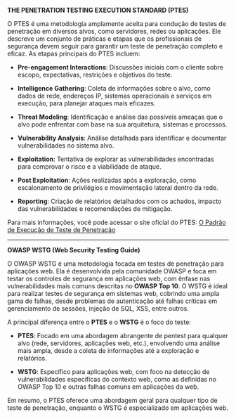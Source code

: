 **THE PENETRATION TESTING EXECUTION STANDARD (PTES)**

O PTES é uma metodologia amplamente aceita para condução de testes de penetração em diversos alvos, como servidores, redes ou aplicações. Ele descreve um conjunto de práticas e etapas que os profissionais de segurança devem seguir para garantir um teste de penetração completo e eficaz. As etapas principais do PTES incluem:

- **Pre-engagement Interactions**: Discussões iniciais com o cliente sobre escopo, expectativas, restrições e objetivos do teste.
    
- **Intelligence Gathering**: Coleta de informações sobre o alvo, como dados de rede, endereços IP, sistemas operacionais e serviços em execução, para planejar ataques mais eficazes.
    
- **Threat Modeling**: Identificação e análise das possíveis ameaças que o alvo pode enfrentar com base na sua arquitetura, sistemas e processos.
    
- **Vulnerability Analysis**: Análise detalhada para identificar e documentar vulnerabilidades no sistema alvo.
    
- **Exploitation**: Tentativa de explorar as vulnerabilidades encontradas para comprovar o risco e a viabilidade de ataque.
    
- **Post Exploitation**: Ações realizadas após a exploração, como escalonamento de privilégios e movimentação lateral dentro da rede.
    
- **Reporting**: Criação de relatórios detalhados com os achados, impacto das vulnerabilidades e recomendações de mitigação.
    

Para mais informações, você pode acessar o site oficial do PTES: [O Padrão de Execução de Teste de Penetração](http://www.pentest-standard.org/index.php/Main_Page)

---

**OWASP WSTG (Web Security Testing Guide)**

O OWASP WSTG é uma metodologia focada em testes de penetração para aplicações web. Ela é desenvolvida pela comunidade OWASP e foca em testar os controles de segurança em aplicações web, com ênfase nas vulnerabilidades mais comuns descritas no **OWASP Top 10**. O WSTG é ideal para realizar testes de segurança em sistemas web, cobrindo uma ampla gama de falhas, desde problemas de autenticação até falhas críticas em gerenciamento de sessões, injeção de SQL, XSS, entre outros.

A principal diferença entre o **PTES** e o **WSTG** é o foco do teste:

- **PTES**: Focado em uma abordagem abrangente de pentest para qualquer alvo (rede, servidores, aplicações web, etc.), envolvendo uma análise mais ampla, desde a coleta de informações até a exploração e relatórios.
    
- **WSTG**: Específico para aplicações web, com foco na detecção de vulnerabilidades específicas do contexto web, como as definidas no OWASP Top 10 e outras falhas comuns em aplicações da web.
    

Em resumo, o PTES oferece uma abordagem geral para qualquer tipo de teste de penetração, enquanto o WSTG é especializado em aplicações web.